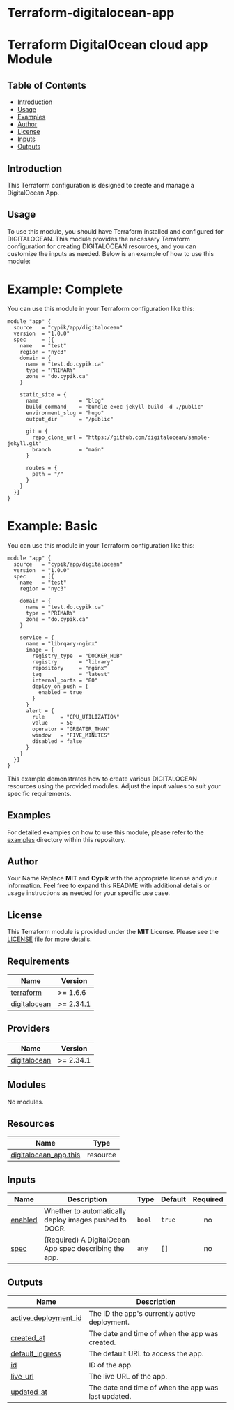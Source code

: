# Terraform-digitalocean-app
# Terraform DigitalOcean cloud app Module

## Table of Contents

- [Introduction](#introduction)
- [Usage](#usage)
- [Examples](#examples)
- [Author](#author)
- [License](#license)
- [Inputs](#inputs)
- [Outputs](#outputs)

## Introduction
This Terraform configuration is designed to create and manage a DigitalOcean App.

## Usage
To use this module, you should have Terraform installed and configured for DIGITALOCEAN. This module provides the necessary Terraform configuration for creating DIGITALOCEAN resources, and you can customize the inputs as needed. Below is an example of how to use this module:

# Example: Complete
You can use this module in your Terraform configuration like this:

```hcl
module "app" {
  source   = "cypik/app/digitalocean"
  version  = "1.0.0"
  spec     = [{
    name   = "test"
    region = "nyc3"
    domain = {
      name = "test.do.cypik.ca"
      type = "PRIMARY"
      zone = "do.cypik.ca"
    }

    static_site = {
      name             = "blog"
      build_command    = "bundle exec jekyll build -d ./public"
      environment_slug = "hugo"
      output_dir       = "/public"

      git = {
        repo_clone_url = "https://github.com/digitalocean/sample-jekyll.git"
        branch         = "main"
      }

      routes = {
        path = "/"
      }
    }
  }]
}

```

# Example: Basic
You can use this module in your Terraform configuration like this:

```hcl
module "app" {
  source   = "cypik/app/digitalocean"
  version  = "1.0.0"
  spec     = [{
    name   = "test"
    region = "nyc3"

    domain = {
      name = "test.do.cypik.ca"
      type = "PRIMARY"
      zone = "do.cypik.ca"
    }

    service = {
      name = "librqary-nginx"
      image = {
        registry_type  = "DOCKER_HUB"
        registry       = "library"
        repository     = "nginx"
        tag            = "latest"
        internal_ports = "80"
        deploy_on_push = {
          enabled = true
        }
      }
      alert = {
        rule     = "CPU_UTILIZATION"
        value    = 50
        operator = "GREATER_THAN"
        window   = "FIVE_MINUTES"
        disabled = false
      }
    }
  }]
}

```
This example demonstrates how to create various DIGITALOCEAN resources using the provided modules. Adjust the input values to suit your specific requirements.


## Examples
For detailed examples on how to use this module, please refer to the [examples](https://github.com/cypik/terraform-digitalocean-app/blob/master/example) directory within this repository.

## Author
Your Name
Replace **MIT** and **Cypik** with the appropriate license and your information. Feel free to expand this README with additional details or usage instructions as needed for your specific use case.

## License
This Terraform module is provided under the **MIT** License. Please see the [LICENSE](https://github.com/cypik/terraform-digitalocean-app/blob/master/LICENSE) file for more details.


<!-- BEGIN_TF_DOCS -->
## Requirements

| Name | Version |
|------|---------|
| <a name="requirement_terraform"></a> [terraform](#requirement\_terraform) | >= 1.6.6 |
| <a name="requirement_digitalocean"></a> [digitalocean](#requirement\_digitalocean) | >= 2.34.1 |

## Providers

| Name | Version |
|------|---------|
| <a name="provider_digitalocean"></a> [digitalocean](#provider\_digitalocean) | >= 2.34.1 |

## Modules

No modules.

## Resources

| Name | Type |
|------|------|
| [digitalocean_app.this](https://registry.terraform.io/providers/digitalocean/digitalocean/latest/docs/resources/app) | resource |

## Inputs

| Name | Description | Type | Default | Required |
|------|-------------|------|---------|:--------:|
| <a name="input_enabled"></a> [enabled](#input\_enabled) | Whether to automatically deploy images pushed to DOCR. | `bool` | `true` | no |
| <a name="input_spec"></a> [spec](#input\_spec) | (Required) A DigitalOcean App spec describing the app. | `any` | `[]` | no |

## Outputs

| Name | Description |
|------|-------------|
| <a name="output_active_deployment_id"></a> [active\_deployment\_id](#output\_active\_deployment\_id) | The ID the app's currently active deployment. |
| <a name="output_created_at"></a> [created\_at](#output\_created\_at) | The date and time of when the app was created. |
| <a name="output_default_ingress"></a> [default\_ingress](#output\_default\_ingress) | The default URL to access the app. |
| <a name="output_id"></a> [id](#output\_id) | ID of the app. |
| <a name="output_live_url"></a> [live\_url](#output\_live\_url) | The live URL of the app. |
| <a name="output_updated_at"></a> [updated\_at](#output\_updated\_at) | The date and time of when the app was last updated. |
<!-- END_TF_DOCS -->